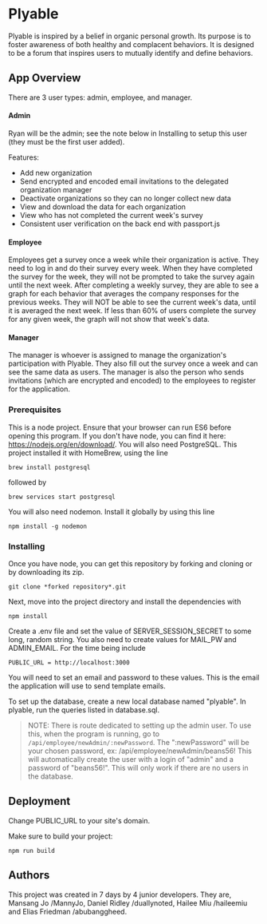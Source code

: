 # Plyable

Plyable is inspired by a belief in organic personal growth. Its purpose is to foster awareness of both healthy and complacent behaviors. It is designed to be a forum that inspires users to mutually identify and define behaviors.

## App Overview

There are 3 user types: admin, employee, and manager.

#### Admin
Ryan will be the admin; see the note below in Installing to setup this user (they must be the first user added). 

Features: 
* Add new organization
* Send encrypted and encoded email invitations to the delegated organization manager
* Deactivate organizations so they can no longer collect new data
* View and download the data for each organization
* View who has not completed the current week's survey
* Consistent user verification on the back end with passport.js

#### Employee
Employees get a survey once a week while their organization is active. They need to log in and do their survey every week. When they have completed the survey for the week, they will not be prompted to take the survey again until the next week. After completing a weekly survey, they are able to see a graph for each behavior that averages the company responses for the previous weeks. They will NOT be able to see the current week's data, until it is averaged the next week. If less than 60% of users complete the survey for any given week, the graph will not show that week's data. 

#### Manager
The manager is whoever is assigned to manage the organization's participation with Plyable. They also fill out the survey once a week and can see the same data as users. The manager is also the person who sends invitations (which are encrypted and encoded) to the employees to register for the application.


### Prerequisites

This is a node project. Ensure that your browser can run ES6 before opening this program. If you don't have node, you can find it here: https://nodejs.org/en/download/. You will also need PostgreSQL. This project installed it with HomeBrew, using the line
```
brew install postgresql
```
followed by
```
brew services start postgresql
```
You will also need nodemon. Install it globally by using this line
```
npm install -g nodemon
```

### Installing

Once you have node, you can get this repository by forking and cloning or by downloading its zip.

```
git clone *forked repository*.git
```

Next, move into the project directory and install the dependencies with

```
npm install
```

Create a .env file and set the value of SERVER_SESSION_SECRET to some long, random string. You also need to create values for MAIL_PW and ADMIN_EMAIL.
For the time being include
```
PUBLIC_URL = http://localhost:3000
```

You will need to set an email and password to these values. This is the email the application will use to send template emails.

To set up the database, create a new local database named "plyable". In plyable, run the queries listed in database.sql.

> NOTE: There is route dedicated to setting up the admin user. To use this, when the program is running, go to `/api/employee/newAdmin/:newPassword`. The ":newPassword" will be your chosen password, ex: /api/employee/newAdmin/beans56! This will automatically create the user with a login of "admin" and a password of "beans56!". This will only work if there are no users in the database. 

## Deployment

Change PUBLIC_URL to your site's domain.

Make sure to build your project:
```
npm run build
```


## Authors
This project was created in 7 days by 4 junior developers. They are, Mansang Jo /MannyJo, Daniel Ridley /duallynoted, Hailee Miu /haileemiu and Elias Friedman /abubanggheed.
